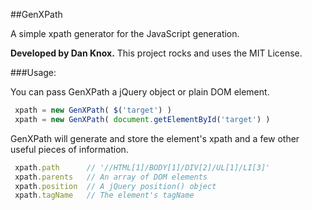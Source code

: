 ##GenXPath

A simple xpath generator for the JavaScript generation.

__Developed by Dan Knox.__
This project rocks and uses the MIT License.

###Usage:

You can pass GenXPath a jQuery object or plain DOM element.

```javascript
 xpath = new GenXPath( $('target') )
 xpath = new GenXPath( document.getElementById('target') )
```

GenXPath will generate and store the element's xpath and a few
other useful pieces of information.

```javascript
 xpath.path      // '//HTML[1]/BODY[1]/DIV[2]/UL[1]/LI[3]'
 xpath.parents   // An array of DOM elements
 xpath.position  // A jQuery position() object
 xpath.tagName   // The element's tagName
```
